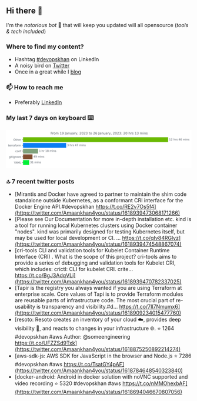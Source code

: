 <!--- [![Hits](https://hits.seeyoufarm.com/api/count/incr/badge.svg?url=https%3A%2F%2Fgithub.com%2Fakhan4u%2Fhit-counter&count_bg=%2379C83D&title_bg=%23555555&icon=&icon_color=%23E7E7E7&title=visits&edge_flat=false)](https://hits.seeyoufarm.com) --->

## Hi there 👋

I'm the _notorious bot_ 🤣 that will keep you updated will all opensource (_tools & tech included_) 

### Where to find my content?

* Hashtag [#devopskhan](https://www.linkedin.com/feed/hashtag/devopskhan) on LinkedIn
* A noisy bird on [Twitter](https://twitter.com/Amaankhan4you)
* Once in a great while I [blog](https://linuxparrot.netlify.app) 


### 📫 **How to reach me**

* Preferably [LinkedIn](https://www.linkedin.com/in/amaan-khan-linux-ninja)

### My last 7 days on keyboard ⌨️

<img src="https://github.com/akhan4u/akhan4u/blob/main/images/stat.svg" alt="Amaan's Wakatime Activity!"/>

### 🔝 7 recent twitter posts
<!-- DEVDOJO:START -->
- [Mirantis and Docker have agreed to partner to maintain the shim code standalone outside Kubernetes, as a conformant CRI interface for the Docker Engine API.#devopskhan https://t.co/RE2v7Os5f4](https://twitter.com/Amaankhan4you/status/1618939473068171266)
- [Please see Our Documentation for more in-depth installation etc. kind is a tool for running local Kubernetes clusters using Docker container &quot;nodes&quot;. kind was primarily designed for testing Kubernetes itself, but may be used for local development or CI. … https://t.co/qIv84RGlyz](https://twitter.com/Amaankhan4you/status/1618939474548867074)
- [cri-tools CLI and validation tools for Kubelet Container Runtime Interface &lpar;CRI&rpar; . What is the scope of this project? cri-tools aims to provide a series of debugging and validation tools for Kubelet CRI, which includes: crictl: CLI for kubelet CRI. crite… https://t.co/BgJ3AdqVLi](https://twitter.com/Amaankhan4you/status/1618939470782337025)
- [Tapir is the registry you always wanted if you are using Terraform at enterprise scale. Core values of Tapi is to provide Terraform modules are reusable parts of infrastructure code. The most crucial part of re-usability is transparency and visibility.#d… https://t.co/7Il7Nmumx6](https://twitter.com/Amaankhan4you/status/1618909234015477760)
- [resoto: Resoto creates an inventory of your cloud ☁️, provides deep visibility 👀, and reacts to changes in your infrastructure 🌐.
⭐️ 1264
#devopskhan #aws
Author: @someengineering
https://t.co/UFZZSd9Txk](https://twitter.com/Amaankhan4you/status/1618875250892214274)
- [aws-sdk-js: AWS SDK for JavaScript in the browser and Node.js
⭐️ 7286
#devopskhan #aws
https://t.co/TsatGY4pAF](https://twitter.com/Amaankhan4you/status/1618784648540323840)
- [docker-android: Android in docker solution with noVNC supported and video recording
⭐️ 5320
#devopskhan #aws
https://t.co/nMMOhexbAF](https://twitter.com/Amaankhan4you/status/1618694046670807056)
<!-- DEVDOJO:END -->

<!-- ![Amaan's GitHub stats](https://github-readme-stats.vercel.app/api?username=akhan4u&count_private=true&show_icons=true&hide=contribs) -->
